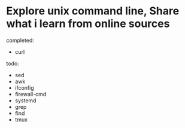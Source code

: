 # Explore unix command line, Share what i learn from online sources
completed:
+ curl


todo:
+ sed
+ awk
+ ifconfig
+ firewall-cmd
+ systemd
+ grep
+ find
+ tmux
